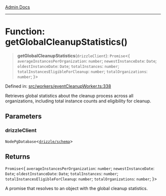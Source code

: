 [Admin Docs](/)

***

# Function: getGlobalCleanupStatistics()

> **getGlobalCleanupStatistics**(`drizzleClient`): `Promise`\<\{ `averageInstancesPerOrganization`: `number`; `newestInstanceDate`: `Date`; `oldestInstanceDate`: `Date`; `totalInstances`: `number`; `totalInstancesEligibleForCleanup`: `number`; `totalOrganizations`: `number`; \}\>

Defined in: [src/workers/eventCleanupWorker.ts:338](https://github.com/gautam-divyanshu/talawa-api/blob/84910820371ade6fdca33545b3a0fc1e929731b2/src/workers/eventCleanupWorker.ts#L338)

Retrieves global statistics about the cleanup process across all organizations,
including total instance counts and eligibility for cleanup.

## Parameters

### drizzleClient

`NodePgDatabase`\<[`drizzle/schema`](../../../drizzle/schema/README.md)\>

## Returns

`Promise`\<\{ `averageInstancesPerOrganization`: `number`; `newestInstanceDate`: `Date`; `oldestInstanceDate`: `Date`; `totalInstances`: `number`; `totalInstancesEligibleForCleanup`: `number`; `totalOrganizations`: `number`; \}\>

A promise that resolves to an object with the global cleanup statistics.
